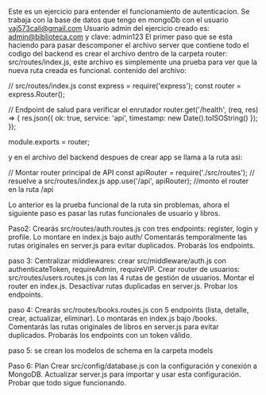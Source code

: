 Este es un ejercicio para entender el funcionamiento de autenticacion. 
Se trabaja con la base de datos que tengo en mongoDb con el usuario vaj573cali@gmail.com
Usuario admin del ejercicio creado es: admin@biblioteca.com y clave: admin123
El primer paso que se esta haciendo para pasar descomponer el archivo server que contiene todo el codigo del backend es crear el archivo dentro de la carpeta router: src/routes/index.js, este archivo es simplemente una prueba para ver que la nueva ruta creada es funcional. 
contenido del archivo: 

// src/routes/index.js
const express = require('express');
const router = express.Router();

// Endpoint de salud para verificar el enrutador
router.get('/health', (req, res) => {
  res.json({ ok: true, service: 'api', timestamp: new Date().toISOString() });
});

module.exports = router;

y en el archivo del backend despues de crear app se llama a la ruta asi: 


// Montar router principal de API
const apiRouter = require('./src/routes'); // resuelve a src/routes/index.js
app.use('/api', apiRouter); //monto el router en la ruta /api

Lo anterior es la prueba funcional de la ruta sin problemas, ahora el siguiente paso es pasar las rutas funcionales de usuario y libros.

Paso2: Crearás src/routes/auth.routes.js con tres endpoints: register, login y profile. Lo montare en index.js bajo auth/
Comentarás temporalmente las rutas originales en server.js para evitar duplicados.
Probarás los endpoints.


paso 3: 
Centralizar middlewares: crear src/middleware/auth.js con authenticateToken, requireAdmin, requireVIP.
Crear router de usuarios: src/routes/users.routes.js con las 4 rutas de gestión de usuarios.
Montar el router en index.js.
Desactivar rutas duplicadas en server.js.
Probar los endpoints.

paso 4:
Crearás src/routes/books.routes.js con 5 endpoints (lista, detalle, crear, actualizar, eliminar).
Lo montarás en index.js bajo /books.
Comentarás las rutas originales de libros en server.js para evitar duplicados.
Probarás los endpoints con un token válido.

paso 5: se crean los modelos de schema en la carpeta models

Paso 6: 
Plan
Crear src/config/database.js con la configuración y conexión a MongoDB.
Actualizar server.js para importar y usar esta configuración.
Probar que todo sigue funcionando.